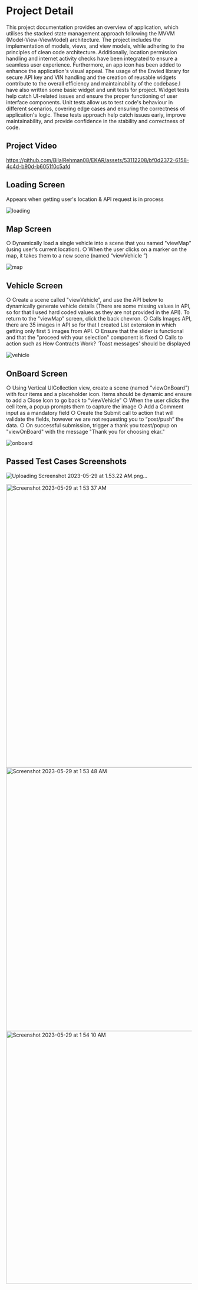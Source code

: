 # Project Detail

This project documentation provides an overview of application, which utilises the stacked state management approach following the MVVM (Model-View-ViewModel) architecture. The project includes the implementation of models, views, and view models, while adhering to the principles of clean code architecture. Additionally, location permission handling and internet activity checks have been integrated to ensure a seamless user experience. Furthermore, an app icon has been added to enhance the application's visual appeal. The usage of the Envied library for secure API key and VIN handling and the creation of reusable widgets contribute to the overall efficiency and maintainability of the codebase.I have also written some basic widget and unit tests for project. Widget tests help catch UI-related issues and ensure the proper functioning of user interface components. Unit tests allow us to test code's behaviour in different scenarios, covering edge cases and ensuring the correctness of  application's logic. These tests approach help catch issues early, improve maintainability, and provide confidence in the stability and correctness of code. 


## Project Video

https://github.com/BilalRehman08/EKAR/assets/53112208/bf0d2372-6158-4c4d-b90d-b6051f0c5afd



## Loading Screen

Appears when getting user's location & API request is in process

![loading](https://github.com/BilalRehman08/EKAR/assets/53112208/3a8815d0-244a-4f26-b3ed-bd9e661b8e1a)



## Map Screen

○ Dynamically load a single vehicle into a scene that you named "viewMap" (using user's current location).
○ When the user clicks on a marker on the map, it takes them to a new scene
(named “viewVehicle ”)

![map](https://github.com/BilalRehman08/EKAR/assets/53112208/a4e4d85c-0091-428e-b295-15c604e95f46)



## Vehicle Screen

○ Create a scene called "viewVehicle", and use the API below to dynamically
generate vehicle details (There are some missing values in API, so for that I used hard coded values as they are not provided in the API). To return to the "viewMap" screen, click the back
chevron.
○ Calls Images API, there are 35 images in API so for that I created List extension in which getting only first 5 images from API.
○ Ensure that the slider is functional and that the "proceed with your selection"
component is fixed
○ Calls to action such as How Contracts Work? 'Toast messages' should be
displayed

![vehicle](https://github.com/BilalRehman08/EKAR/assets/53112208/18f7be78-8816-413d-9999-a0f958465e7b)



## OnBoard Screen

○ Using Vertical UICollection view, create a scene (named "viewOnBoard") with
four items and a placeholder icon. Items should be dynamic and ensure to
add a Close Icon to go back to “viewVehicle”
○ When the user clicks the cell item, a popup prompts them to capture the
image
○ Add a Comment input as a mandatory field
○ Create the Submit call to action that will validate the fields, however we are
not requesting you to “post/push” the data.
○ On successful submission, trigger a thank you toast/popup on "viewOnBoard"
with the message "Thank you for choosing ekar."

![onboard](https://github.com/BilalRehman08/EKAR/assets/53112208/6b3b87ef-2fb1-4dd1-b13b-3a3612aa671e)


## Passed Test Cases Screenshots

![Uploading Screenshot 2023-05-29 at 1.53.22 AM.png…]()

<img width="769" alt="Screenshot 2023-05-29 at 1 53 37 AM" src="https://github.com/BilalRehman08/EKAR/assets/53112208/77e4c176-57e3-4e13-a365-6c5f2a7f2383">

<img width="716" alt="Screenshot 2023-05-29 at 1 53 48 AM" src="https://github.com/BilalRehman08/EKAR/assets/53112208/65c9ba44-ede0-44f3-a70b-976d2fe08257">

<img width="686" alt="Screenshot 2023-05-29 at 1 54 10 AM" src="https://github.com/BilalRehman08/EKAR/assets/53112208/cfbaee2a-9d5a-4fc2-94dd-d2519a217403">










